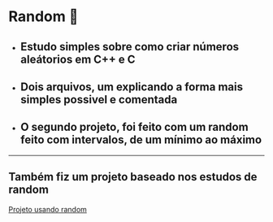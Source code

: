 # Random 🤞

* ## Estudo simples sobre como criar números aleátorios em C++ e C

* ## Dois arquivos, um explicando a forma mais simples possivel e comentada

* ## O segundo projeto, foi feito com um random feito com intervalos, de um mínimo ao máximo
  
<hr>

## Também fiz um projeto baseado nos estudos de random

[Projeto usando random](https://github.com/brunossales/Estrutura_De_Dados/blob/main/Jogo%20-%20Escolha%20a%20chave%20do%20carro%20correta/JogoChaveCarre.cpp)
